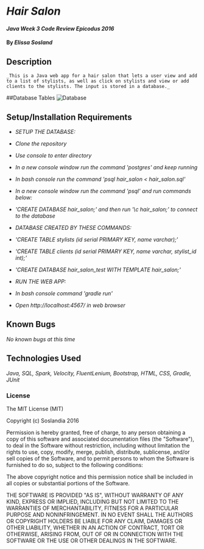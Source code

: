 # _Hair Salon_

#### _Java Week 3 Code Review Epicodus 2016_

#### By _**Elissa Sosland**_

## Description
```
_This is a Java web app for a hair salon that lets a user view and add to a list of stylists, as well as click on stylists and view or add clients to the stylists. The input is stored in a database._
```

##Database Tables
![Database](hair_salon_schema.png)

## Setup/Installation Requirements

* _SETUP THE DATABASE:_
* _Clone the repository_
* _Use console to enter directory_
* _In a new console window run the command 'postgres' and keep running_
* _In bash console run the command 'psql hair_salon < hair_salon.sql'_
* _In a new console window run the command 'psql' and run commands below:_
* _'CREATE DATABASE hair_salon;' and then run '\c hair_salon;' to connect to the database_

* _DATABASE CREATED BY THESE COMMANDS:_
* _'CREATE TABLE stylists (id serial PRIMARY KEY, name varchar);'_
* _'CREATE TABLE clients (id serial PRIMARY KEY, name varchar, stylist_id int);'_
* _'CREATE DATABASE hair_salon_test WITH TEMPLATE hair_salon;'_

* _RUN THE WEB APP:_
* _In bash console command 'gradle run'_
* _Open http://localhost:4567/ in web browser_

## Known Bugs

_No known bugs at this time_

## Technologies Used

_Java, SQL, Spark, Velocity, FluentLenium, Bootstrap, HTML, CSS, Gradle, JUnit_

### License

The MIT License (MIT)

Copyright (c) Soslandia 2016

Permission is hereby granted, free of charge, to any person obtaining a copy
of this software and associated documentation files (the "Software"), to deal
in the Software without restriction, including without limitation the rights
to use, copy, modify, merge, publish, distribute, sublicense, and/or sell
copies of the Software, and to permit persons to whom the Software is
furnished to do so, subject to the following conditions:

The above copyright notice and this permission notice shall be included in all
copies or substantial portions of the Software.

THE SOFTWARE IS PROVIDED "AS IS", WITHOUT WARRANTY OF ANY KIND, EXPRESS OR
IMPLIED, INCLUDING BUT NOT LIMITED TO THE WARRANTIES OF MERCHANTABILITY,
FITNESS FOR A PARTICULAR PURPOSE AND NONINFRINGEMENT. IN NO EVENT SHALL THE
AUTHORS OR COPYRIGHT HOLDERS BE LIABLE FOR ANY CLAIM, DAMAGES OR OTHER
LIABILITY, WHETHER IN AN ACTION OF CONTRACT, TORT OR OTHERWISE, ARISING FROM,
OUT OF OR IN CONNECTION WITH THE SOFTWARE OR THE USE OR OTHER DEALINGS IN THE
SOFTWARE.

